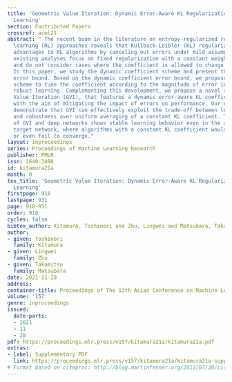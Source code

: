 ```yaml
---
title: 'Geometric Value Iteration: Dynamic Error-Aware KL Regularization for Reinforcement
  Learning'
section: Contributed Papers
crossref: acml21
abstract: " The recent boom in the literature on entropy-regularized reinforcement
  learning (RL) approaches reveals that Kullback-Leibler (KL) regularization brings
  advantages to RL algorithms by canceling out errors under mild assumptions. However,
  existing analyses focus on fixed regularization with a constant weighting coefficient
  and do not consider cases where the coefficient is allowed to change dynamically.
  In this paper, we study the dynamic coefficient scheme and present the first asymptotic
  error bound. Based on the dynamic coefficient error bound, we propose an effective
  scheme to tune the coefficient according to the magnitude of error in favor of more
  robust learning. Complementing this development, we propose a novel algorithm, Geometric
  Value Iteration (GVI), that features a dynamic error-aware KL coefficient design
  with the aim of mitigating the impact of errors on performance. Our experiments
  demonstrate that GVI can effectively exploit the trade-off between learning speed
  and robustness over uniform averaging of a constant KL coefficient. The combination
  of GVI and deep networks shows stable learning behavior even in the absence of a
  target network, where algorithms with a constant KL coefficient would greatly oscillate
  or even fail to converge."
layout: inproceedings
series: Proceedings of Machine Learning Research
publisher: PMLR
issn: 2640-3498
id: kitamura21a
month: 0
tex_title: 'Geometric Value Iteration: Dynamic Error-Aware KL Regularization for Reinforcement
  Learning'
firstpage: 918
lastpage: 931
page: 918-931
order: 918
cycles: false
bibtex_author: Kitamura, Toshinori and Zhu, Lingwei and Matsubara, Takamitsu
author:
- given: Toshinori
  family: Kitamura
- given: Lingwei
  family: Zhu
- given: Takamitsu
  family: Matsubara
date: 2021-11-28
address:
container-title: Proceedings of The 13th Asian Conference on Machine Learning
volume: '157'
genre: inproceedings
issued:
  date-parts:
  - 2021
  - 11
  - 28
pdf: https://proceedings.mlr.press/v157/kitamura21a/kitamura21a.pdf
extras:
- label: Supplementary PDF
  link: https://proceedings.mlr.press/v157/kitamura21a/kitamura21a-supp.pdf
# Format based on citeproc: http://blog.martinfenner.org/2013/07/30/citeproc-yaml-for-bibliographies/
---
```

